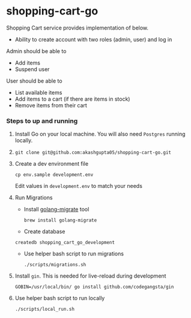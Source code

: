 # shopping-cart-go
Shopping Cart service provides implementation of below.
- Ability to create account with two roles (admin, user) and log in

Admin should be able to
- Add items
- Suspend user

User should be able to
- List available items
- Add items to a cart (if there are items in stock)
- Remove items from their cart 


### Steps to up and running

1. Install Go on your local machine. You will also need `Postgres` running locally.

2. `git clone git@github.com:akashgupta05/shopping-cart-go.git`

3. Create a dev environment file

   `cp env.sample development.env`

   Edit values in `development.env` to match your needs

4. Run Migrations

   - Install [golang-migrate](https://github.com/golang-migrate/migrate) tool

     `brew install golang-migrate`

   -  Create database

     `createdb shopping_cart_go_development`

   - Use helper bash script to run migrations

     `./scripts/migrations.sh`

5. Install `gin`. This is needed for live-reload during development

   `GOBIN=/usr/local/bin/ go install github.com/codegangsta/gin`

6. Use helper bash script to run locally

   `./scripts/local_run.sh`